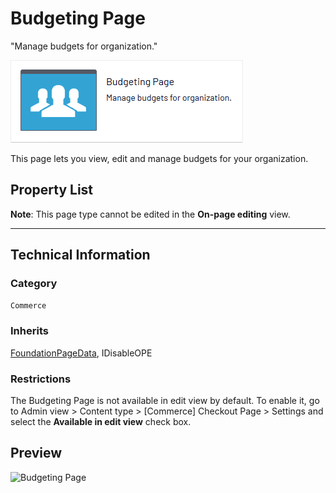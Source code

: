 # Budgeting Page
"Manage budgets for organization."

![Budgeting Page](Screenshots/Budgeting%20Page%20-%20icon.png)

This page lets you view, edit and manage budgets for your organization.


## Property List
**Note**: This page type cannot be edited in the **On-page editing** view. <!--The following property list includes properties that are unique to this content type. For a list of global properties, view our [*Common Page  Properties*](../../Common%20Page%20Properties.md) list.-->

<!--Display Name *(Name in code)* | Type | Property Description
--------------|------|---------------
**Main body** *(`MainBody`)* | XhtmlString | Provides an rich-text area for entering formatted content.
**Main content area** *(`MainContentArea`)* | ContentArea | Provides a configurable drag-and-drop interface for placing media, blocks, or other content onto the page.
-->

** **
<!--![Budgeting Page](Screenshots/Budgeting%20Page%20-%20Content%20tab.png)-->

## Technical Information

### Category
`Commerce`

### Inherits
[FoundationPageData](../../Foundation.Cms/Page%20Types/Foundation%20Page%20Data.md), IDisableOPE

### Restrictions
The Budgeting Page is not available in edit view by default. To enable it, go to Admin view > Content type > [Commerce] Checkout Page > Settings and select the **Available in edit view** check box.

## Preview
![Budgeting Page](Screenshots/Budgeting%20Page%20-%20OPE.png)
